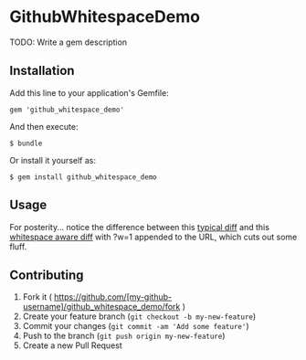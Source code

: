 # GithubWhitespaceDemo

TODO: Write a gem description

## Installation

Add this line to your application's Gemfile:

    gem 'github_whitespace_demo'

And then execute:

    $ bundle

Or install it yourself as:

    $ gem install github_whitespace_demo

## Usage

For posterity... notice the difference between this [typical diff](https://github.com/darnould/github_whitespace_demo/commit/fa95b868735647d70cc3cff1bf05dc097265c3c0) and this [whitespace aware diff](https://github.com/darnould/github_whitespace_demo/commit/fa95b868735647d70cc3cff1bf05dc097265c3c0?w=1) with ?w=1 appended to the URL, which cuts out some fluff.
## Contributing

1. Fork it ( https://github.com/[my-github-username]/github_whitespace_demo/fork )
2. Create your feature branch (`git checkout -b my-new-feature`)
3. Commit your changes (`git commit -am 'Add some feature'`)
4. Push to the branch (`git push origin my-new-feature`)
5. Create a new Pull Request
